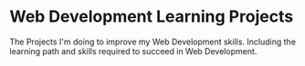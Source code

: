 # Web Development Learning Projects

The Projects I'm doing to improve my Web Development skills. Including the learning path and skills required to succeed in Web Development.


